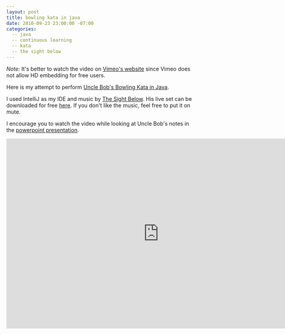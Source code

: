 ```yaml
---
layout: post
title: bowling kata in java
date: 2010-09-23 23:00:00 -07:00
categories:
  -- java
  -- continuous learning
  -- kata
  -- the sight below
---
```


*Note:* It's better to watch the video on [Vimeo's website](http://vimeo.com/15239027) since Vimeo does not allow HD embedding for free users.

Here is my attempt to perform [Uncle Bob's Bowling Kata in Java](http://butunclebob.com/ArticleS.UncleBob.TheBowlingGameKata).

I used IntelliJ as my IDE and music by [The Sight Below](http://ghostly.com/artists/the-sight-below).  His live set can be downloaded for free [here](http://soundcloud.com/modyfier/the-sight-below-process-part-200-live-at-the-seattle-art-museum).  If you don't like the music, feel free to put it on mute.

I encourage you to watch the video while looking at Uncle Bob's notes in the [powerpoint presentation](http://butunclebob.com/files/downloads/Bowling%20Game%20Kata.ppt).

<div><iframe src="http://player.vimeo.com/video/15239027?portrait=0&amp;color=ffffff" width="800" height="500" frameborder="0"></iframe></div>
